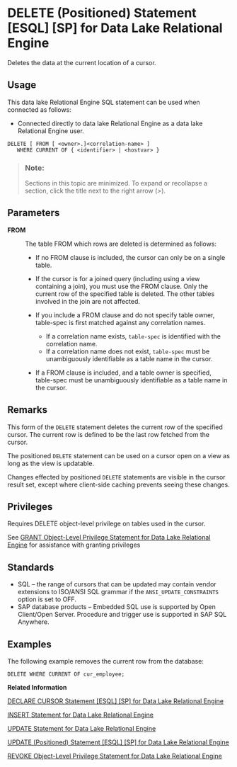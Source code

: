<!-- loioa61b84ab84f21015a60dd050d25ceb67 -->

# DELETE \(Positioned\) Statement \[ESQL\] \[SP\] for Data Lake Relational Engine

Deletes the data at the current location of a cursor.



<a name="loioa61b84ab84f21015a60dd050d25ceb67__section_ovp_dvr_znb"/>

## Usage

This data lake Relational Engine SQL statement can be used when connected as follows:

-   Connected directly to data lake Relational Engine as a data lake Relational Engine user.



```
DELETE [ FROM [ <owner>.]<correlation-name> ]
   WHERE CURRENT OF { <identifier> | <hostvar> }
```



> ### Note:  
> Sections in this topic are minimized. To expand or recollapse a section, click the title next to the right arrow \(*\>*\).



<a name="loioa61b84ab84f21015a60dd050d25ceb67__IQ_Parameters"/>

## Parameters


<dl>
<dt><b>

FROM

</b></dt>
<dd>

The table FROM which rows are deleted is determined as follows:

-   If no FROM clause is included, the cursor can only be on a single table.
-   If the cursor is for a joined query \(including using a view containing a join\), you must use the FROM clause. Only the current row of the specified table is deleted. The other tables involved in the join are not affected.
-   If you include a FROM clause and do not specify table owner, table-spec is first matched against any correlation names.
    -   If a correlation name exists, `table-spec` is identified with the correlation name.
    -   If a correlation name does not exist, `table-spec` must be unambiguously identifiable as a table name in the cursor.

-   If a FROM clause is included, and a table owner is specified, table-spec must be unambiguously identifiable as a table name in the cursor.



</dd>
</dl>



<a name="loioa61b84ab84f21015a60dd050d25ceb67__IQ_Usage"/>

## Remarks

This form of the `DELETE` statement deletes the current row of the specified cursor. The current row is defined to be the last row fetched from the cursor.

The positioned `DELETE` statement can be used on a cursor open on a view as long as the view is updatable.

Changes effected by positioned `DELETE` statements are visible in the cursor result set, except where client-side caching prevents seeing these changes.



<a name="loioa61b84ab84f21015a60dd050d25ceb67__IQ_Permissions"/>

## Privileges

Requires DELETE object-level privilege on tables used in the cursor.

See [GRANT Object-Level Privilege Statement for Data Lake Relational Engine](grant-object-level-privilege-statement-for-data-lake-relational-engine-a3e154f.md) for assistance with granting privileges



<a name="loioa61b84ab84f21015a60dd050d25ceb67__IQ_Standards"/>

## Standards

-   SQL – the range of cursors that can be updated may contain vendor extensions to ISO/ANSI SQL grammar if the `ANSI_UPDATE_CONSTRAINTS` option is set to OFF.
-   SAP database products – Embedded SQL use is supported by Open Client/Open Server. Procedure and trigger use is supported in SAP SQL Anywhere.



<a name="loioa61b84ab84f21015a60dd050d25ceb67__IQ_Examples"/>

## Examples

The following example removes the current row from the database:

```
DELETE WHERE CURRENT OF cur_employee;
```

**Related Information**  


[DECLARE CURSOR Statement \[ESQL\] \[SP\] for Data Lake Relational Engine](declare-cursor-statement-esql-sp-for-data-lake-relational-engine-a61ac0b.md "Declares a cursor. Cursors are the primary means for manipulating the results of queries.")

[INSERT Statement for Data Lake Relational Engine](insert-statement-for-data-lake-relational-engine-a61fdef.md "Inserts a single row or a selection of rows, from elsewhere in the current database, into the table. This command can also insert a selection of rows from another database into the table.")

[UPDATE Statement for Data Lake Relational Engine](update-statement-for-data-lake-relational-engine-a628441.md "Modifies existing rows of a single table, or a view that contains only one table.")

[UPDATE \(Positioned\) Statement \[ESQL\] \[SP\] for Data Lake Relational Engine](update-positioned-statement-esql-sp-for-data-lake-relational-engine-a628749.md "Modifies the data at the current location of a cursor.")

[REVOKE Object-Level Privilege Statement for Data Lake Relational Engine](revoke-object-level-privilege-statement-for-data-lake-relational-engine-a3e7af2.md "Removes object-level privileges that were given using the GRANT statement.")


